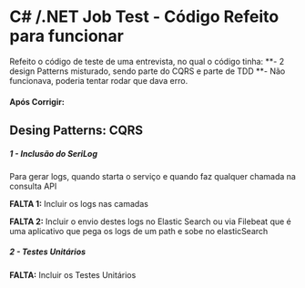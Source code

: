 # C# /.NET Job Test - Código Refeito para funcionar

Refeito o código de teste de uma entrevista, no qual o código tinha:
**- 2 design Patterns misturado, sendo parte do CQRS e parte de TDD
**- Não funcionava, poderia tentar rodar que dava erro.

#### Após Corrigir:
## Desing Patterns: CQRS

##### 1 - Inclusão do SeriLog
Para gerar logs, quando starta o serviço e quando faz qualquer chamada na consulta API

**FALTA 1:** Incluir os logs nas camadas

**FALTA 2:** Incluir o envio destes logs no Elastic Search ou via Filebeat que é uma aplicativo que pega os logs de um path e sobe no elasticSearch

##### 2 - Testes Unitários
**FALTA:** Incluir os Testes Unitários
